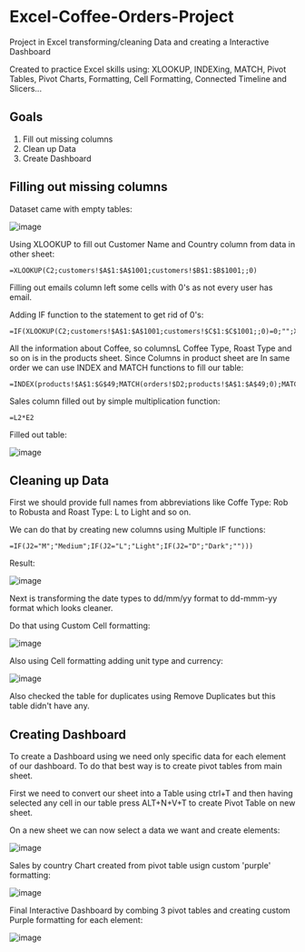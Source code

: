 # Excel-Coffee-Orders-Project
Project in Excel transforming/cleaning Data and creating a Interactive Dashboard

Created to practice Excel skills using: XLOOKUP, INDEXing, MATCH, Pivot Tables, Pivot Charts, Formatting, Cell Formatting, Connected Timeline and Slicers...

## Goals
1. Fill out missing columns
2. Clean up Data
3. Create Dashboard

## Filling out missing columns

Dataset came with empty tables:

![image](https://github.com/user-attachments/assets/7adb19da-771d-4fca-92e5-4fe1b41e5e91)

Using XLOOKUP to fill out Customer Name and Country column from data in other sheet:
```
=XLOOKUP(C2;customers!$A$1:$A$1001;customers!$B$1:$B$1001;;0)
```
Filling out emails column left some cells with 0's as not every user has email.

Adding IF function to the statement to get rid of 0's:
```
=IF(XLOOKUP(C2;customers!$A$1:$A$1001;customers!$C$1:$C$1001;;0)=0;"";XLOOKUP(C2;customers!$A$1:$A$1001;customers!$C$1:$C$1001;;0))
```

All the information about Coffee, so columnsL Coffee Type, Roast Type and so on is in the products sheet. Since Columns in product sheet are In same order we can use INDEX and MATCH functions to fill our table:
```
=INDEX(products!$A$1:$G$49;MATCH(orders!$D2;products!$A$1:$A$49;0);MATCH(orders!J$1;products!$A$1:$G$1;0))
```
Sales column filled out by simple multiplication function:
```
=L2*E2
```
Filled out table:

![image](https://github.com/user-attachments/assets/4052a033-8cc7-4f2e-a405-fef22bbb5cb1)

## Cleaning up Data
First we should provide full names from abbreviations like Coffe Type: Rob to Robusta and Roast Type: L to Light and so on.

We can do that by creating new columns using Multiple IF functions:
```
=IF(J2="M";"Medium";IF(J2="L";"Light";IF(J2="D";"Dark";"")))
```
Result:

![image](https://github.com/user-attachments/assets/e713ac8d-ca2d-445d-94a2-583c8a00b1d2)

Next is transforming the date types to dd/mm/yy format to dd-mmm-yy format which looks cleaner.

Do that using Custom Cell formatting:

![image](https://github.com/user-attachments/assets/77d8cb04-4c29-4c96-b5d0-79346dc5a960)

Also using Cell formatting adding unit type and currency:

![image](https://github.com/user-attachments/assets/dae02527-dcce-4453-949f-647f36a693ca)

Also checked the table for duplicates using Remove Duplicates but this table didn't have any.

## Creating Dashboard
To create a Dashboard using we need only specific data for each element of our dashboard. To do that best way is to create pivot tables from main sheet.

First we need to convert our sheet into a Table using ctrl+T and then having selected any cell in our table press ALT+N+V+T to create Pivot Table on new sheet.

On a new sheet we can now select a data we want and create elements:

![image](https://github.com/user-attachments/assets/4c951470-5231-47c3-86cc-04475177b225)

Sales by country Chart created from pivot table usign custom 'purple' formatting:

![image](https://github.com/user-attachments/assets/9e400514-5fd7-492f-977a-d08795673a29)

Final Interactive Dashboard by combing 3 pivot tables and creating custom Purple  formatting for each element:

![image](https://github.com/user-attachments/assets/33c2e65f-d31a-46e6-a4b1-374794f48b68)










